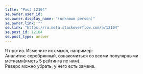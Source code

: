 ```yaml
---
title: "Post 12104"
se.owner.user_id: 
se.owner.display_name: "(unknown person)"
se.owner.link: ""
se.link: "https://ru.meta.stackoverflow.com/a/12104"
se.post_id: 12104
se.post_type: answer
---
```

<p>Я против. Измените их смысл, например:<br />
Аналитик: серебрянный, ознакомиться со всеми популярными метками(иметь 5 рейтинга по ним).<br />
Реверс можно убрать, у него есть замена.</p>

